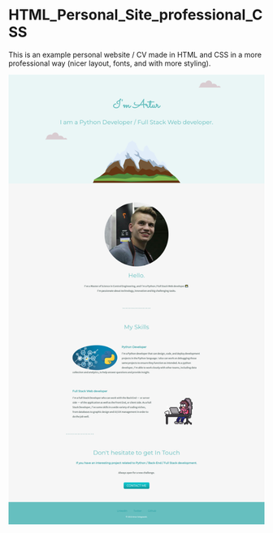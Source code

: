 # HTML_Personal_Site_professional_CSS
This is an example personal website / CV made in HTML and CSS in a more professional way (nicer layout, fonts, and with more styling).

![Screenshot](HTML_Personal_Site_professional_CSS.png)
